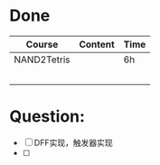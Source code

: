 # Done
| Course      | Content | Time |
| ----------- | ------- | ---- |
| NAND2Tetris |         | 6h   |
|             |         |      |
|             |         |      |
|             |         |      |
|             |         |      |
|             |         |      |

# Question:
- [ ]  DFF实现，触发器实现
- [ ] 
